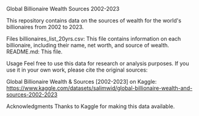 Global Billionaire Wealth Sources 2002-2023

This repository contains data on the sources of wealth for the world's billionaires from 2002 to 2023. 

Files
billionaires_list_20yrs.csv: This file contains information on each billionaire, including their name, net worth, and source of wealth.
README.md: This file.

Usage
Feel free to use this data for research or analysis purposes. If you use it in your own work, please cite the original sources:

Global Billionaire Wealth & Sources [2002-2023] on Kaggle: https://www.kaggle.com/datasets/salimwid/global-billionaire-wealth-and-sources-2002-2023

Acknowledgments
Thanks to Kaggle for making this data available.
